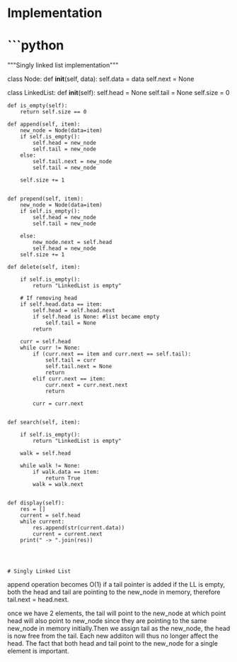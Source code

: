 
# Implementation

# ```python

"""Singly linked list implementation"""

class Node:
    def __init__(self, data):
        self.data = data
        self.next = None 


class LinkedList:
    def __init__(self):
        self.head = None 
        self.tail = None
        self.size = 0

    def is_empty(self):
        return self.size == 0
    
    def append(self, item):
        new_node = Node(data=item)
        if self.is_empty():
            self.head = new_node
            self.tail = new_node
        else:
            self.tail.next = new_node
            self.tail = new_node

        self.size += 1


    def prepend(self, item):
        new_node = Node(data=item)
        if self.is_empty():
            self.head = new_node
            self.tail = new_node

        else:
            new_node.next = self.head
            self.head = new_node
        self.size += 1

    def delete(self, item):

        if self.is_empty():
            return "LinkedList is empty"
        
        # If removing head
        if self.head.data == item:
            self.head = self.head.next
            if self.head is None: #list became empty
                self.tail = None
            return

        curr = self.head
        while curr != None:
            if (curr.next == item and curr.next == self.tail):
                self.tail = curr
                self.tail.next = None
                return
            elif curr.next == item:
                curr.next = curr.next.next 
                return

            curr = curr.next
        
        
    def search(self, item):

        if self.is_empty():
            return "LinkedList is empty"
        
        walk = self.head

        while walk != None:
            if walk.data == item:
                return True
            walk = walk.next


    def display(self):
        res = []
        current = self.head
        while current:
            res.append(str(current.data))
            current = current.next
        print(" -> ".join(res))

```



# Singly Linked List

```
append operation becomes O(1) if a tail pointer is added
if the LL is empty, both the head and tail are pointing to the new_node in memory, 
therefore tail.next = head.next. 

once we have 2 elements, the tail will point to the new_node at which point head will also point to new_node since they are pointing to the same new_node in memory initially.Then we assign tail as the new_node, the head is now free from the tail. Each new addiiton will thus no longer affect the head. The fact that both head and tail point to the new_node for a single element is important. 
```
